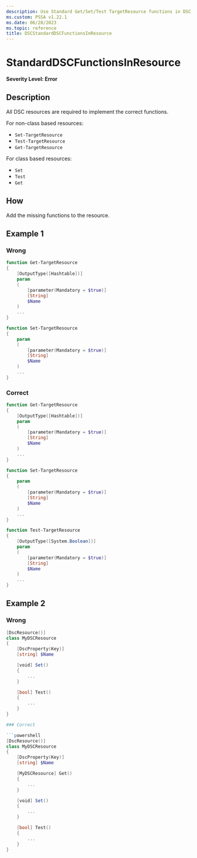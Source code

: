 ```yaml
---
description: Use Standard Get/Set/Test TargetResource functions in DSC Resource
ms.custom: PSSA v1.22.1
ms.date: 06/28/2023
ms.topic: reference
title: DSCStandardDSCFunctionsInResource
---
```

# StandardDSCFunctionsInResource

**Severity Level: Error**

## Description

All DSC resources are required to implement the correct functions.

For non-class based resources:

- `Set-TargetResource`
- `Test-TargetResource`
- `Get-TargetResource`

For class based resources:

- `Set`
- `Test`
- `Get`

## How

Add the missing functions to the resource.

## Example 1

### Wrong

```powershell
function Get-TargetResource
{
    [OutputType([Hashtable])]
    param
    (
        [parameter(Mandatory = $true)]
        [String]
        $Name
    )
    ...
}

function Set-TargetResource
{
    param
    (
        [parameter(Mandatory = $true)]
        [String]
        $Name
    )
    ...
}
```

### Correct

```powershell
function Get-TargetResource
{
    [OutputType([Hashtable])]
    param
    (
        [parameter(Mandatory = $true)]
        [String]
        $Name
    )
    ...
}

function Set-TargetResource
{
    param
    (
        [parameter(Mandatory = $true)]
        [String]
        $Name
    )
    ...
}

function Test-TargetResource
{
    [OutputType([System.Boolean])]
    param
    (
        [parameter(Mandatory = $true)]
        [String]
        $Name
    )
    ...
}
```

## Example 2

### Wrong

```powershell
[DscResource()]
class MyDSCResource
{
    [DscProperty(Key)]
    [string] $Name

    [void] Set()
    {
        ...
    }

    [bool] Test()
    {
        ...
    }
}

### Correct

```powershell
[DscResource()]
class MyDSCResource
{
    [DscProperty(Key)]
    [string] $Name

    [MyDSCResource] Get()
    {
        ...
    }

    [void] Set()
    {
        ...
    }

    [bool] Test()
    {
        ...
    }
}
```

